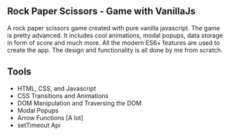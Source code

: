 ## Rock Paper Scissors - Game with VanillaJs

A rock paper scissors game created with pure vanilla javascript. The game is pretty advanced. It includes cool animations, modal popups, data storage in form of score and much more. All the modern ES6+ features are used to create the app. The design and functionality is all done by me from scratch.


## Tools

- HTML, CSS, and Javascript
- CSS Transitions and Animations
- DOM Manipulation and Traversing the DOM
- Modal Popups
- Arrow Functions [A lot]
- setTimeout Api


